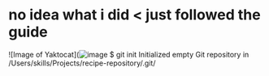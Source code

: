 # no idea what i did < just followed the guide 
![Image of Yaktocat](![image](https://assets.nintendo.com/image/upload/c_fill,w_1200/q_auto:best/f_auto/dpr_2.0/ncom/software/switch/70010000001109/5e8029ad4b352792683f9ea226ce145329cacfee11c72bb94fe7d5a91d7cc7ac)
$ git init
Initialized empty Git repository in /Users/skills/Projects/recipe-repository/.git/
